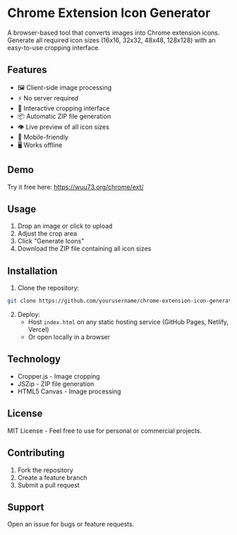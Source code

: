 # Chrome Extension Icon Generator

A browser-based tool that converts images into Chrome extension icons. Generate all required icon sizes (16x16, 32x32, 48x48, 128x128) with an easy-to-use cropping interface.

## Features

- 🖼️ Client-side image processing
- ⚡ No server required
- 🎯 Interactive cropping interface
- 📦 Automatic ZIP file generation
- 👁️ Live preview of all icon sizes
- 📱 Mobile-friendly
- 🖥️ Works offline

## Demo

Try it free here: https://wuu73.org/chrome/ext/

## Usage

1. Drop an image or click to upload
2. Adjust the crop area
3. Click "Generate Icons"
4. Download the ZIP file containing all icon sizes

## Installation

1. Clone the repository:
```bash
git clone https://github.com/yourusername/chrome-extension-icon-generator.git
```

2. Deploy:
   - Host `index.html` on any static hosting service (GitHub Pages, Netlify, Vercel)
   - Or open locally in a browser

## Technology

- Cropper.js - Image cropping
- JSZip - ZIP file generation
- HTML5 Canvas - Image processing

## License

MIT License - Feel free to use for personal or commercial projects.

## Contributing

1. Fork the repository
2. Create a feature branch
3. Submit a pull request

## Support

Open an issue for bugs or feature requests.

